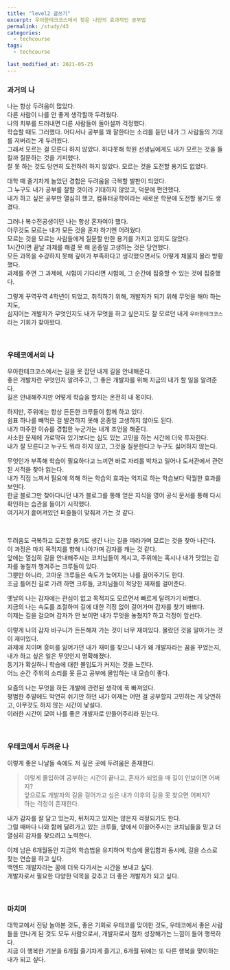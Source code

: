 ```yaml
---
title: "level2 글쓰기"
excerpt: 우아한테크코스에서 찾은 나만의 효과적인 공부법
permalink: /study/43
categories:
  - techcourse
tags:
  - techcourse

last_modified_at: 2021-05-25
---
```

### 과거의 나 
나는 항상 두려움이 많았다.  
다른 사람이 나를 안 좋게 생각할까 두려웠다.  
나의 치부를 드러내면 다른 사람들이 돌아설까 걱정했다.  
학습할 때도 그러했다. 어디서나 공부를 꽤 잘한다는 소리를 듣던 내가 그 사람들의 기대를 저버리는 게 두려웠다.  
그래서 모르는 걸 모른다 하지 않았다. 하다못해 학원 선생님에게도 내가 모르는 것을 들킬까 질문하는 것을 기피했다.  
잘 못 하는 것도 당연히 도전하려 하지 않았다. 모르는 것을 도전할 용기도 없었다.  

대학 때 줄기차게 놀았던 경험은 두려움을 극복할 발판이 되었다.  
그 누구도 내가 공부를 잘할 것이라 기대하지 않았고, 덕분에 편안했다.  
내가 하고 싶은 공부만 열심히 했고, 컴퓨터공학이라는 새로운 학문에 도전할 용기도 생겼다.  

그러나 복수전공생이던 나는 항상 혼자여야 했다.  
아무것도 모르는 내가 모든 것을 혼자 하기엔 어려웠다.  
모르는 것을 모르는 사람들에게 질문할 만한 용기를 가지고 있지도 않았다.  
1시간이면 끝날 과제를 해결 못 해 온종일 고생하는 것은 당연했다.  
모든 과목을 수강하지 못해 깊이가 부족하다고 생각했으면서도 어떻게 채울지 몰라 방황했다.  
과제를 주면 그 과제에, 시험이 기다리면 시험에, 그 순간에 집중할 수 있는 것에 집중했다.  

그렇게 꾸역꾸역 4학년이 되었고, 취직하기 위해, 개발자가 되기 위해 무엇을 해야 하는지도,  
심지어는 개발자가 무엇인지도 내가 무엇을 하고 싶은지도 잘 모르던 내게 `우아한테크코스`라는 기회가 찾아왔다.  

<br>  

### 우테코에서의 나
우아한테크코스에서는 길을 못 잡던 내게 길을 안내해준다.  
좋은 개발자란 무엇인지 알려주고, 그 좋은 개발자를 위해 지금의 내가 할 일을 알려준다.  
길은 안내해주지만 어떻게 학습을 할지는 온전히 내 몫이다.  

하지만, 주위에는 항상 든든한 크루들이 함께 하고 있다.  
쉼표 하나를 빼먹은 걸 발견하지 못해 온종일 고생하지 않아도 된다.  
내가 마주한 이슈를 경험한 누군가는 내게 조언을 해준다.  
사소한 문제에 가로막혀 있기보다는 심도 있는 고민을 하는 시간에 더욱 투자한다.  
내가 잘 모른다고 누구도 뭐라 하지 않고, 그것을 질문한다고 누구도 싫어하지 않는다.  

무엇인가 부족해 학습이 필요하다고 느끼면 바로 자리를 박차고 일어나 도서관에서 관련된 서적을 찾아 읽는다.  
내가 직접 느껴서 필요에 의해 하는 학습의 효과는 억지로 하는 학습보다 탁월한 효과를 보인다.  
한글 블로그만 찾아다니던 내가 블로그를 통해 얻은 지식을 영어 공식 문서를 통해 다시 확인하는 습관을 들이기 시작했다.  
여기저기 흩어져있던 퍼즐들이 맞춰져 가는 것 같다.  

<br>  

두려움도 극복하고 도전할 용기도 생긴 나는 길을 따라가며 모르는 것을 찾아 나간다.  
이 과정은 마치 목적지를 향해 나아가며 감자를 캐는 것 같다.  
앞에는 열심히 길을 안내해주시는 코치님들이 계시고, 주위에는 혹시나 내가 맛있는 감자를 놓칠까 챙겨주는 크루들이 있다.  
그뿐만 아니라, 고마운 크루들은 속도가 늦어지는 나를 끌어주기도 한다.  
조금 틀어진 길로 가려 하면 크루들, 코치님들이 적당한 제재를 걸어준다.  

옛날의 나는 감자에는 관심이 없고 목적지도 모르면서 빠르게 달려가기 바빴다.  
지금의 나는 속도를 조절하며 길에 대한 걱정 없이 걸어가며 감자를 찾기 바쁘다.  
이제는 길을 걸으며 감자가 안 보이면 내가 무엇을 놓쳤지? 하고 걱정이 앞선다.  

이렇게 나의 감자 바구니가 든든해져 가는 것이 너무 재미있다. 몰랐던 것을 알아가는 것이 재미있다.  
과제에 치이며 흥미를 잃어가던 내가 재미를 찾으니 내가 왜 개발자라는 꿈을 꾸었는지, 내가 하고 싶은 일은 무엇인지 명확해졌다.  
동기가 확실하니 학습에 대한 몰입도가 커지는 것을 느낀다.  
어느 순간 주위의 소리를 못 듣고 공부에 몰입하는 내 모습이 좋다.  

요즘의 나는 무엇을 하든 개발에 관련된 생각에 푹 빠져있다.  
평범한 주말에도 막연히 쉬기만 하던 내가 이제는 어떤 걸 공부할지 고민하는 게 당연하고, 아무것도 하지 않는 시간이 낯설다.  
이러한 시간이 모여 나를 좋은 개발자로 만들어주리라 믿는다.  

<br>  

### 우테코에서 두려운 나
이렇게 좋은 나날들 속에도 저 깊은 곳에 두려움은 존재한다.  
> 이렇게 몰입하여 공부하는 시간이 끝나고, 혼자가 되었을 때 길이 안보이면 어쩌지?  
> 앞으로도 개발자의 길을 걸어가고 싶은 내가 이후의 길을 못 찾으면 어쩌지?  
하는 걱정이 존재한다.  

내가 감자를 잘 담고 있는지, 뒤처지고 있지는 않은지 걱정되기도 한다.  
그럴 때마다 나와 함께 달려가고 있는 크루들, 앞에서 이끌어주시는 코치님들을 믿고 더 열심히 감자를 찾으려고 노력한다.  

이제 남은 6개월동안 지금의 학습법을 유지하며 학습에 몰입함과 동시에, 길을 스스로 찾는 연습을 하고 싶다.  
백엔드 개발자라는 꿈에 더욱 다가서는 시간을 보내고 싶다.  
개발자로서 필요한 다양한 덕목을 갖추고 더 좋은 개발자가 되고 싶다.  

<br>  

### 마치며
대학교에서 진탕 놀아본 것도, 좋은 기회로 우테코를 맞이한 것도, 우테코에서 좋은 사람들을 만나게 된 것도 모두 사람으로서, 개발자로서 점차 성장해가는 느낌이 들어 행복하다.  
지금 이 행복한 기분을 6개월 줄기차게 즐기고, 6개월 뒤에는 또 다른 행복을 맞이하는 내가 되고 싶다.  